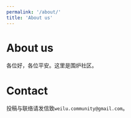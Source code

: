 ```yaml
---
permalink: '/about/'
title: 'About us'
---
```


# About us

各位好，各位平安。这里是围炉社区。

# Contact

投稿与联络请发信致`weilu.community@gmail.com`。
